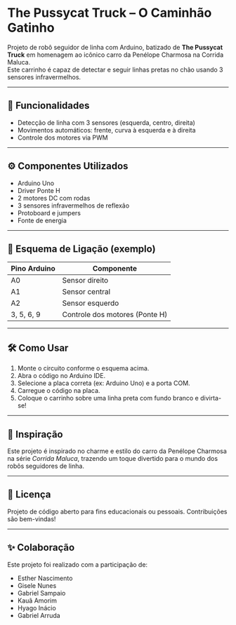 # The Pussycat Truck – O Caminhão Gatinho

Projeto de robô seguidor de linha com Arduino, batizado de **The Pussycat Truck** em homenagem ao icônico carro da Penélope Charmosa na Corrida Maluca.  
Este carrinho é capaz de detectar e seguir linhas pretas no chão usando 3 sensores infravermelhos.

---

## 🧠 Funcionalidades
- Detecção de linha com 3 sensores (esquerda, centro, direita)
- Movimentos automáticos: frente, curva à esquerda e à direita
- Controle dos motores via PWM

---

## ⚙️ Componentes Utilizados
- Arduino Uno
- Driver Ponte H 
- 2 motores DC com rodas
- 3 sensores infravermelhos de reflexão
- Protoboard e jumpers
- Fonte de energia 

---

## 🔌 Esquema de Ligação (exemplo)
| Pino Arduino | Componente                     |
|-------------- |-------------------------------|
| A0            | Sensor direito                |
| A1            | Sensor central                |
| A2            | Sensor esquerdo               |
| 3, 5, 6, 9    | Controle dos motores (Ponte H)|

---

## 🛠️ Como Usar
1. Monte o circuito conforme o esquema acima.
2. Abra o código no Arduino IDE.
3. Selecione a placa correta (ex: Arduino Uno) e a porta COM.
4. Carregue o código na placa.
5. Coloque o carrinho sobre uma linha preta com fundo branco e divirta-se!

---

## 🐾 Inspiração
Este projeto é inspirado no charme e estilo do carro da Penélope Charmosa na série *Corrida Maluca*, trazendo um toque divertido para o mundo dos robôs seguidores de linha.

---

## 📄 Licença
Projeto de código aberto para fins educacionais ou pessoais. Contribuições são bem-vindas!

---

## ✨ Colaboração
Este projeto foi realizado com a participação de:

- Esther Nascimento
- Gisele Nunes
- Gabriel Sampaio
- Kauã Amorim
- Hyago Inácio
- Gabriel Arruda
